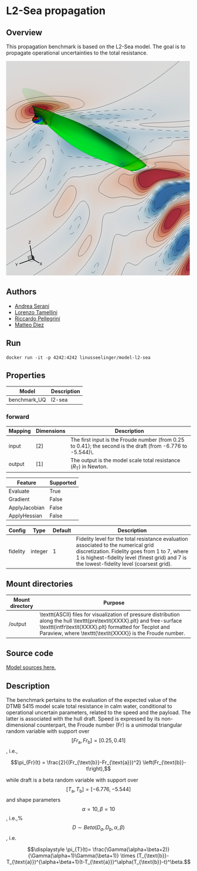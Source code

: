 # L2-Sea propagation

## Overview
This propagation benchmark is based on the L2-Sea model. The goal is to propagate operational uncertainties to the total resistance.

![L2-Sea-Model](https://raw.githubusercontent.com/UM-Bridge/benchmarks/main/models/l2-sea/l2sea_example.png "DTMB 5415 view of the wave elevation pattern and pressure field on the hull surface")

## Authors
- [Andrea Serani](mailto:andrea.serani@cnr.it)
- [Lorenzo Tamellini](mailto:lorenzo.tamellini@cnr.it)
- [Riccardo Pellegrini](mailto:riccardo.pellegrini@cnr.it)
- [Matteo Diez](mailto:matteo.diez@cnr.it)

## Run
```
docker run -it -p 4242:4242 linusseelinger/model-l2-sea
```

## Properties

Model | Description
---|---
benchmark_UQ | l2-sea

### forward
Mapping | Dimensions | Description
---|---|---
input | [2] | The first input is the Froude number (from 0.25 to 0.41); the second is the draft (from -6.776 to -5.544)\\.
output | [1] | The output is the model scale total resistance ($R_\mathrm{T}$) in Newton.

Feature | Supported
---|---
Evaluate | True
Gradient | False
ApplyJacobian | False
ApplyHessian | False

Config | Type | Default | Description
---|---|---|---
fidelity | integer | 1 | Fidelity level for the total resistance evaluation associated to the numerical grid discretization. Fidelity goes from 1 to 7, where 1 is highest-fidelity level (finest grid) and 7 is the lowest-fidelity level (coarsest grid).


## Mount directories
Mount directory | Purpose
---|---
/output | \texttt{ASCII} files for visualization of pressure distribution along the hull \texttt{pre\textit{XXXX}.plt} and free-surface \texttt{intfr\textit{XXXX}.plt} formatted for Tecplot and Paraview, where \texttt{\textit{XXXX}} is the Froude number.

## Source code

[Model sources here.](https://github.com/UM-Bridge/benchmarks/tree/main/models/l2-sea)

## Description

The benchmark pertains to the evaluation of the expected value of the DTMB 5415 model scale total resistance in calm water, conditional to operational uncertain parameters, related to the speed and the payload. The latter is associated with the hull draft. Speed is expressed by its non-dimensional counterpart, the Froude number (Fr) is a unimodal triangular random variable with support over 
$$[Fr_{\text{a}}, Fr_{\text{b}}]= [0.25, 0.41]$$, i.e.,

$$\pi_{Fr}(t) = \frac{2}{(Fr_{\text{b}}-Fr_{\text{a}})^2} \left(Fr_{\text{b}}-t\right),$$

while draft is a beta random variable with support over $$[T_{\text{a}},T_{\text{b}}]=[-6.776, -5.544]$$
and shape parameters $$\alpha=10,\beta=10$$, i.e.,%$$D \sim Beta(D_a,D_b,\alpha,\beta)$$, i.e.

$$\displaystyle \pi_{T}(t)= \frac{\Gamma(\alpha+\beta+2)}{\Gamma(\alpha+1)\Gamma(\beta+1)} \times (T_{\text{b}}-T_{\text{a}})^{\alpha+\beta+1}(t-T_{\text{a}})^\alpha(T_{\text{b}}-t)^\beta.$$

